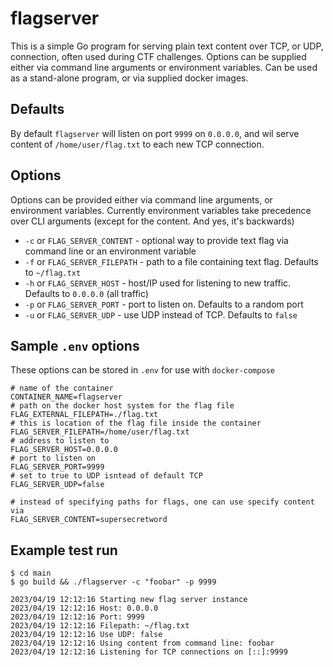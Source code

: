 # flagserver

This is a simple Go program for serving plain text content over TCP, or UDP, connection, often used during CTF challenges. Options can be supplied either via command line arguments or environment variables. Can be used as a stand-alone program, or via supplied docker images.


## Defaults

By default `flagserver` will listen on port `9999` on `0.0.0.0`, and wil serve content of `/home/user/flag.txt` to each new TCP connection.

## Options

Options can be provided either via command line arguments, or environment variables. Currently environment variables take precedence over CLI arguments (except for the content. And yes, it's backwards)

* `-c` or `FLAG_SERVER_CONTENT` - optional way to provide text flag via command line or an environment variable
* `-f` or `FLAG_SERVER_FILEPATH` - path to a file containing text flag. Defaults to `~/flag.txt`
* `-h` or `FLAG_SERVER_HOST` - host/IP used for listening to new traffic. Defaults to `0.0.0.0` (all traffic)
* `-p` or `FLAG_SERVER_PORT` - port to listen on. Defaults to a random port
* `-u` or `FLAG_SERVER_UDP` - use UDP instead of TCP. Defaults to `false`


## Sample `.env` options

These options can be stored in `.env` for use with `docker-compose`

```
# name of the container
CONTAINER_NAME=flagserver
# path on the docker host system for the flag file
FLAG_EXTERNAL_FILEPATH=./flag.txt
# this is location of the flag file inside the container
FLAG_SERVER_FILEPATH=/home/user/flag.txt
# address to listen to
FLAG_SERVER_HOST=0.0.0.0
# port to listen on
FLAG_SERVER_PORT=9999
# set to true to UDP isntead of default TCP
FLAG_SERVER_UDP=false

# instead of specifying paths for flags, one can use specify content via
FLAG_SERVER_CONTENT=supersecretword
```

## Example test run

```
$ cd main
$ go build && ./flagserver -c "foobar" -p 9999

2023/04/19 12:12:16 Starting new flag server instance
2023/04/19 12:12:16 Host: 0.0.0.0
2023/04/19 12:12:16 Port: 9999
2023/04/19 12:12:16 Filepath: ~/flag.txt
2023/04/19 12:12:16 Use UDP: false
2023/04/19 12:12:16 Using content from command line: foobar
2023/04/19 12:12:16 Listening for TCP connections on [::]:9999
```
